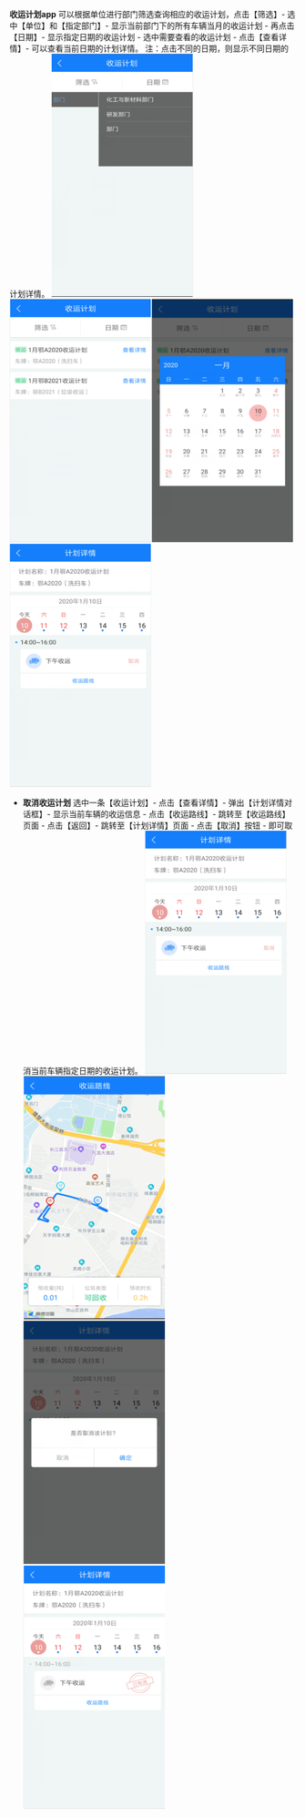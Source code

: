 **收运计划app**
可以根据单位进行部门筛选查询相应的收运计划，点击【筛选】- 选中【单位】和【指定部门】- 显示当前部门下的所有车辆当月的收运计划 - 再点击【日期】- 显示指定日期的收运计划 - 选中需要查看的收运计划 - 点击【查看详情】- 可以查看当前日期的计划详情。
注：点击不同的日期，则显示不同日期的计划详情。
![](images/QQ截图112.png)![](images/QQ截图114.png)![](images/QQ截图116.png)![](images/未命名118.png)
* **取消收运计划**
选中一条【收运计划】- 点击【查看详情】- 弹出【计划详情对话框】- 显示当前车辆的收运信息 - 点击【收运路线】- 跳转至【收运路线】页面 - 点击【返回】- 跳转至【计划详情】页面 - 点击【取消】按钮 - 即可取消当前车辆指定日期的收运计划。
![](images/未命名118.png)![](images/QQ截图16.png)![](images/QQ截图12.png)![](images/未命名14.png)


